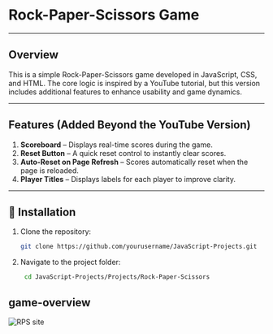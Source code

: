 # Rock-Paper-Scissors Game  
***

##  Overview
This is a simple Rock-Paper-Scissors game developed in JavaScript, CSS, and HTML. The core logic is inspired by a YouTube tutorial, but this version includes additional features to enhance usability and game dynamics.

---

##  Features (Added Beyond the YouTube Version)

1. **Scoreboard** – Displays real-time scores during the game.  
2. **Reset Button** – A quick reset control to instantly clear scores.  
3. **Auto-Reset on Page Refresh** – Scores automatically reset when the page is reloaded.  
4. **Player Titles** – Displays labels for each player to improve clarity.
---

## 🚀 Installation

1. Clone the repository:
   ```bash
   git clone https://github.com/yourusername/JavaScript-Projects.git
2. Navigate to the project folder:
   ```bash
    cd JavaScript-Projects/Projects/Rock-Paper-Scissors

## game-overview  
![RPS site](https://github.com/user-attachments/assets/3014a771-6b90-4cb4-9cf5-e45d5c0c206d)  



